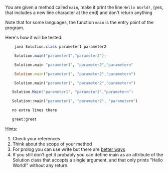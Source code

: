 You are given a method called `main`, make it print the line `Hello World!`, (yes, that includes a new line character at the end) and don't return anything

Note that for some languages, the function `main` is the entry point of the program.

Here's how it will be tested:
```java
    java Solution.class parameter1 parameter2
```    

```javascript
    Solution.main("parameter1","parameter2");
```  

```coffeescript
    Solution.main "parameter1", "parameter2","parametern"
```

```ruby
    Solution.main("parameter1", "parameter2","parametern")
```

```python
    Solution.main("parameter1", "parameter2","parametern")
```

```csharp
   Solution.Main("parameter1", "parameter2","parametern")
```

```php
   Solution::main("parameter1", "parameter2", "parametern")
```
```sh
   no extra lines there
```

```prolog
   greet:greet
```

Hints:

 1. Check your references 
 2. Think about the scope of your method
 3. For prolog you can use write but there are [better ways](https://gist.github.com/dtonhofer/20bd01f68a924912771d8405fca66a09)
 4. If you still don't get it probably you can define main as an attribute of the Solution class that accepts a single argument, and that only prints "Hello World!" without any return.